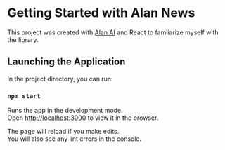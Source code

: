 # Getting Started with Alan News

This project was created with [Alan AI](https://alan.app/) and React to famliarize myself with the library.

## Launching the Application

In the project directory, you can run:

### `npm start`

Runs the app in the development mode.\
Open [http://localhost:3000](http://localhost:3000) to view it in the browser.

The page will reload if you make edits.\
You will also see any lint errors in the console.
